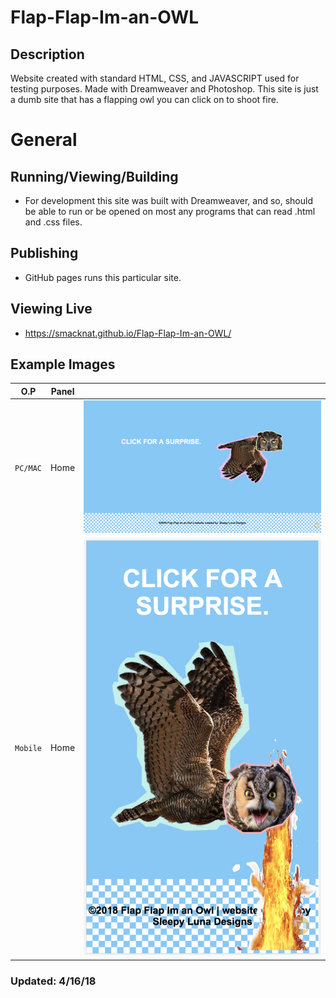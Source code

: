 # Flap-Flap-Im-an-OWL
## Description
Website created with standard HTML, CSS, and JAVASCRIPT used for testing purposes. Made with Dreamweaver and Photoshop. This site is just a dumb site that has a flapping owl you can click on to shoot fire.

# General
## Running/Viewing/Building
- For development this site was built with Dreamweaver, and so, should be able to run or be opened on most any programs that can read .html and .css files.

## Publishing
- GitHub pages runs this particular site.

## Viewing Live
- https://smacknat.github.io/Flap-Flap-Im-an-OWL/

## Example Images
| O.P | Panel | |
| --- | --- | --- |
| `PC/MAC` | Home | ![Flap-Flap-home-page](public/images/preview_images/regular_preview.png) |
| `Mobile` | Home | ![Flap-Flap-home-page-mobile](public/images/preview_images/phone_preview.png) |

### Updated: 4/16/18
